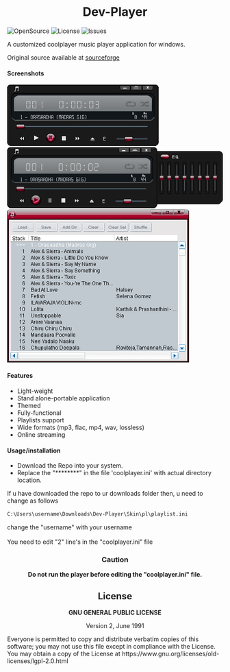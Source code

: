 <h1 align="center"> Dev-Player </h1>

![OpenSource](https://img.shields.io/badge/OpenSource-Yes-green)
![License](https://img.shields.io/badge/License-GPL2-blue)
![Issues](https://img.shields.io/github/issues/devallabharath/Dev-Player?style=flat)

A customized coolplayer music player application for windows.

Original source available at [sourceforge](http://coolplayer.sourceforge.net/)

#### Screenshots
![Player](https://github.com/devallabharath/Dev-Player/blob/master/Screenshots/screen1.PNG "Player")
![Equilizer](https://github.com/devallabharath/Dev-Player/blob/master/Screenshots/screen2.PNG "Equilizer")
![Playlist](https://github.com/devallabharath/Dev-Player/blob/master/Screenshots/screen3.PNG "Playlist")


#### Features
* Light-weight
* Stand alone-portable application
* Themed
* Fully-functional
* Playlists support
* Wide formats (mp3, flac, mp4, wav, lossless)
* Online streaming


#### Usage/installation
* Download the Repo into your system.
* Replace the "********" in the file 'coolplayer.ini' with actual directory location.

If u have downloaded the repo to ur downloads folder then, u need to change as follows


```sh
C:\Users\username\Downloads\Dev-Player\Skin\pl\playlist.ini
```

change the "username" with your username <br><br>
You need to edit "2" line's in the "coolplayer.ini" file

<h3 align="center"> Caution </h3>
<p align="center"><b>Do not run the player before editing the "coolplayer.ini" file.</b></p>


<h2 align="center"> License </h2>
<p align="center"><b> GNU GENERAL PUBLIC LICENSE </b></p>
<p align="center"> Version 2, June 1991 </p>
 Everyone is permitted to copy and distribute verbatim copies
 of this software; you may not use this file except in compliance with the License. You may obtain a copy of the License at
 https://www.gnu.org/licenses/old-licenses/lgpl-2.0.html